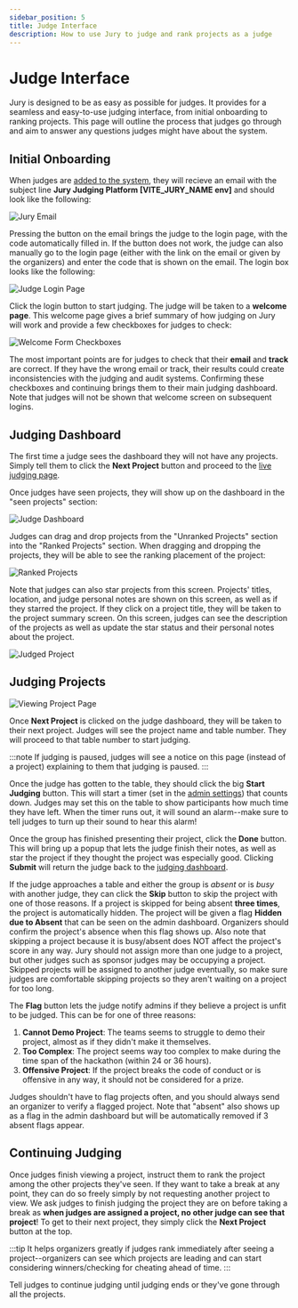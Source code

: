 ```yaml
---
sidebar_position: 5
title: Judge Interface
description: How to use Jury to judge and rank projects as a judge
---
```


# Judge Interface

Jury is designed to be as easy as possible for judges. It provides for a seamless and easy-to-use judging interface, from initial onboarding to ranking projects. This page will outline the process that judges go through and aim to answer any questions judges might have about the system.

## Initial Onboarding

When judges are [added to the system](/docs/usage/admin/add-judges), they will recieve an email with the subject line **Jury Judging Platform [VITE_JURY_NAME env]** and should look like the following:

![Jury Email](./assets/email.png)

Pressing the button on the email brings the judge to the login page, with the code automatically filled in. If the button does not work, the judge can also manually go to the login page (either with the link on the email or given by the organizers) and enter the code that is shown on the email. The login box looks like the following:

![Judge Login Page](./assets/login.png)

Click the login button to start judging. The judge will be taken to a **welcome page**. This welcome page gives a brief summary of how judging on Jury will work and provide a few checkboxes for judges to check:

![Welcome Form Checkboxes](./assets/checkboxes.png)

The most important points are for judges to check that their **email** and **track** are correct. If they have the wrong email or track, their results could create inconsistencies with the judging and audit systems. Confirming these checkboxes and continuing brings them to their main judging dashboard. Note that judges will not be shown that welcome screen on subsequent logins.

## Judging Dashboard

The first time a judge sees the dashboard they will not have any projects. Simply tell them to click the **Next Project** button and proceed to the [live judging page](#judging-projects).

Once judges have seen projects, they will show up on the dashboard in the "seen projects" section:

![Judge Dashboard](./assets/judge-dashboard.png)

Judges can drag and drop projects from the "Unranked Projects" section into the "Ranked Projects" section. When dragging and dropping the projects, they will be able to see the ranking placement of the project:

![Ranked Projects](./assets/ranked-projects.png)

Note that judges can also star projects from this screen. Projects' titles, location, and judge personal notes are shown on this screen, as well as if they starred the project. If they click on a project title, they will be taken to the project summary screen. On this screen, judges can see the description of the projects as well as update the star status and their personal notes about the project.

![Judged Project](./assets/judged-project.png)

## Judging Projects

![Viewing Project Page](./assets/view-project.png)

Once **Next Project** is clicked on the judge dashboard, they will be taken to their next project. Judges will see the project name and table number. They will proceed to that table number to start judging.

:::note
If judging is paused, judges will see a notice on this page (instead of a project) explaining to them that judging is paused.
:::

Once the judge has gotten to the table, they should click the big **Start Judging** button. This will start a timer (set in the [admin settings](/docs/usage/admin/configuration#judging-clock-and-timer)) that counts down. Judges may set this on the table to show participants how much time they have left. When the timer runs out, it will sound an alarm--make sure to tell judges to turn up their sound to hear this alarm!

Once the group has finished presenting their project, click the **Done** button. This will bring up a popup that lets the judge finish their notes, as well as star the project if they thought the project was especially good. Clicking **Submit** will return the judge back to the [judging dashboard](#judging-dashboard).

If the judge approaches a table and either the group is *absent* or is *busy* with another judge, they can click the **Skip** button to skip the project with one of those reasons. If a project is skipped for being absent **three times**, the project is automatically hidden. The project will be given a flag **Hidden due to Absent** that can be seen on the admin dashboard. Organizers should confirm the project's absence when this flag shows up. Also note that skipping a project because it is busy/absent does NOT affect the project's score in any way. Jury should not assign more than one judge to a project, but other judges such as sponsor judges may be occupying a project. Skipped projects will be assigned to another judge eventually, so make sure judges are comfortable skipping projects so they aren't waiting on a project for too long.

The **Flag** button lets the judge notify admins if they believe a project is unfit to be judged. This can be for one of three reasons:

1. **Cannot Demo Project**: The teams seems to struggle to demo their project, almost as if they didn't make it themselves.
2. **Too Complex**: The project seems way too complex to make during the time span of the hackathon (within 24 or 36 hours).
3. **Offensive Project**: If the project breaks the code of conduct or is offensive in any way, it should not be considered for a prize.

Judges shouldn't have to flag projects often, and you should always send an organizer to verify a flagged project. Note that "absent" also shows up as a flag in the admin dashboard but will be automatically removed if 3 absent flags appear.

## Continuing Judging

Once judges finish viewing a project, instruct them to rank the project among the other projects they've seen. If they want to take a break at any point, they can do so freely simply by not requesting another project to view. We ask judges to finish judging the project they are on before taking a break as **when judges are assigned a project, no other judge can see that project**! To get to their next project, they simply click the **Next Project** button at the top.

:::tip
It helps organizers greatly if judges rank immediately after seeing a project--organizers can see which projects are leading and can start considering winners/checking for cheating ahead of time.
:::

Tell judges to continue judging until judging ends or they've gone through all the projects.
